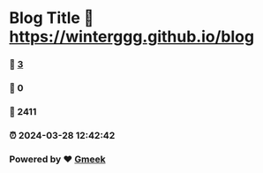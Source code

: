 # Blog Title :link: https://winterggg.github.io/blog 
### :page_facing_up: [3](https://winterggg.github.io/blog/tag.html) 
### :speech_balloon: 0 
### :hibiscus: 2411 
### :alarm_clock: 2024-03-28 12:42:42 
### Powered by :heart: [Gmeek](https://github.com/Meekdai/Gmeek)
